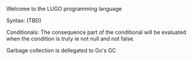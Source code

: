 Welcome to the LUGO programming language

Syntax:
(TBD)

Conditionals:
The consequence part of the conditional will be evaluated when the condition is truty ie not null and not false.

Garbage collection is dellegated to Go's GC
